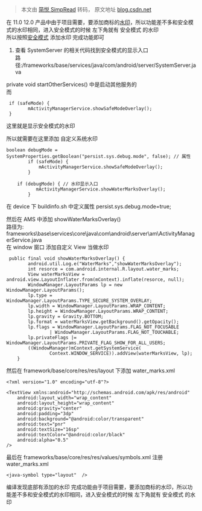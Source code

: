 > 本文由 [简悦 SimpRead](http://ksria.com/simpread/) 转码， 原文地址 [blog.csdn.net](https://blog.csdn.net/baidu_41666295/article/details/124792269)

在 11.0 12.0 产品中由于项目需要，要添加商标的[水印](https://so.csdn.net/so/search?q=%E6%B0%B4%E5%8D%B0&spm=1001.2101.3001.7020)，所以功能差不多和安全模式的水印相同，进入安全模式的时候 左下角就有 安全模式 的水印  
所以按照[安全模式](https://so.csdn.net/so/search?q=%E5%AE%89%E5%85%A8%E6%A8%A1%E5%BC%8F&spm=1001.2101.3001.7020) 添加水印 完成功能即可

1. 查看 SystemServer 的相关代码找到安全模式的显示入口  
路径:/frameworks/base/services/java/com/android/server/SystemServer.java

private void startOtherServices() 中是启动其他服务的  
而

```
 if (safeMode) {
        mActivityManagerService.showSafeModeOverlay();
 }

```

这里就是显示安全模式的水印

所以就需要在这里添加 自定义系统水印

```
boolean debugMode = SystemProperties.getBoolean("persist.sys.debug.mode", false); // 属性
        if (safeMode) {
            mActivityManagerService.showSafeModeOverlay();
        }

	if (debugMode) { // 水印显示入口
           mActivityManagerService.showWaterMarksOverlay();
        }

```

在 device 下 buildinfo.sh 中定义属性 persist.sys.debug.mode=true;

然后在 AMS 中添加 showWaterMarksOverlay()  
路径为: frameworks\base\services\core\java\com\android\server\am\ActivityManagerService.java  
在 window 窗口 添加自定义 View 当做水印

```
 public final void showWaterMarksOverlay() {
		android.util.Log.e("WaterMarks","showWaterMarksOverlay");
        int resorce = com.android.internal.R.layout.water_marks;
        View waterMarksView = android.view.LayoutInflater.from(mContext).inflate(resorce, null);
        WindowManager.LayoutParams lp = new WindowManager.LayoutParams();
        lp.type = WindowManager.LayoutParams.TYPE_SECURE_SYSTEM_OVERLAY;
        lp.width = WindowManager.LayoutParams.WRAP_CONTENT;
        lp.height = WindowManager.LayoutParams.WRAP_CONTENT;
        lp.gravity = Gravity.BOTTOM;
        lp.format = waterMarksView.getBackground().getOpacity();
        lp.flags = WindowManager.LayoutParams.FLAG_NOT_FOCUSABLE
                | WindowManager.LayoutParams.FLAG_NOT_TOUCHABLE;
        lp.privateFlags |= WindowManager.LayoutParams.PRIVATE_FLAG_SHOW_FOR_ALL_USERS;
        ((WindowManager)mContext.getSystemService(
                Context.WINDOW_SERVICE)).addView(waterMarksView, lp);
    }

```

然后在 framework/base/core/res/res/layout 下添加 water_marks.xml

```
<?xml version="1.0" encoding="utf-8"?>

<TextView xmlns:android="http://schemas.android.com/apk/res/android"
    android:layout_width="wrap_content" 
	android:layout_height="wrap_content"
    android:gravity="center"
    android:padding="3dp"
    android:background="@android:color/transparent"
    android:text="pnr"
	android:textSize="16sp"
    android:textColor="@android:color/black"
    android:alpha="0.5"
/>

```

最后在 frameworks/base/core/res/res/values/symbols.xml 注册 water_marks.xml

```
<java-symbol type="layout"  />

```

编译发现底部有添加的水印 完成功能由于项目需要，要添加商标的水印，所以功能差不多和安全模式的水印相同，进入安全模式的时候 左下角就有 安全模式 的水印